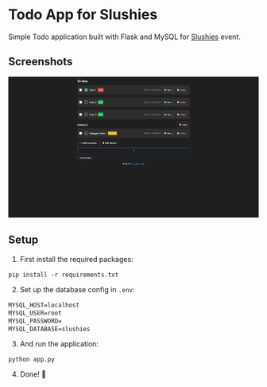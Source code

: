 # Todo App for Slushies

Simple Todo application built with Flask and MySQL for [Slushies](https://slushies.hackclub.com) event.

## Screenshots
![](/images/1.png)

## Setup
1. First install the required packages:
```
pip install -r requirements.txt
```

2. Set up the database config in `.env`:

```
MYSQL_HOST=localhost
MYSQL_USER=root
MYSQL_PASSWORD=
MYSQL_DATABASE=slushies
```

3. And run the application:
```
python app.py
```

4. Done! 🥳
